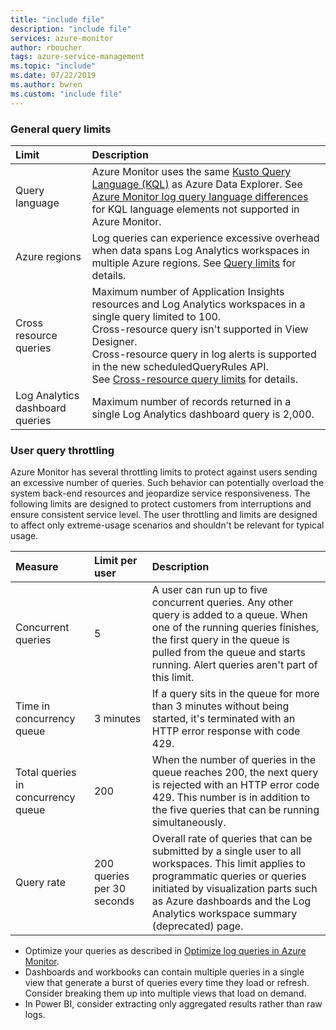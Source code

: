 ```yaml
---
title: "include file" 
description: "include file" 
services: azure-monitor
author: rboucher
tags: azure-service-management
ms.topic: "include"
ms.date: 07/22/2019
ms.author: bwren
ms.custom: "include file"
---
```


### General query limits

| Limit | Description |
|:---|:---|
| Query language | Azure Monitor uses the same [Kusto Query Language (KQL)](/azure/kusto/query/) as Azure Data Explorer. See [Azure Monitor log query language differences](/azure/data-explorer/kusto/query/) for KQL language elements not supported in Azure Monitor. |
| Azure regions | Log queries can experience excessive overhead when data spans Log Analytics workspaces in multiple Azure regions. See [Query limits](../articles/azure-monitor/logs/scope.md#query-scope-limits) for details. |
| Cross resource queries | Maximum number of Application Insights resources and Log Analytics workspaces in a single query limited to 100.<br>Cross-resource query isn't supported in View Designer.<br>Cross-resource query in log alerts is supported in the new scheduledQueryRules API.<br>See [Cross-resource query limits](../articles/azure-monitor/logs/cross-workspace-query.md#cross-resource-query-limits) for details. |
| Log Analytics dashboard queries | Maximum number of records returned in a single Log Analytics dashboard query is 2,000. |

### User query throttling
Azure Monitor has several throttling limits to protect against users sending an excessive number of queries. Such behavior can potentially overload the system back-end resources and jeopardize service responsiveness. The following limits are designed to protect customers from interruptions and ensure consistent service level. The user throttling and limits are designed to affect only extreme-usage scenarios and shouldn't be relevant for typical usage.

| Measure | Limit per user | Description |
|:---|:---|:---|
| Concurrent queries | 5 | A user can run up to five concurrent queries. Any other query is added to a queue. When one of the running queries finishes, the first query in the queue is pulled from the queue and starts running. Alert queries aren't part of this limit.
| Time in concurrency queue | 3 minutes | If a query sits in the queue for more than 3 minutes without being started, it's terminated with an HTTP error response with code 429. |
| Total queries in concurrency queue | 200 | When the number of queries in the queue reaches 200, the next query is rejected with an HTTP error code 429. This number is in addition to the five queries that can be running simultaneously. |
| Query rate | 200 queries per 30 seconds | Overall rate of queries that can be submitted by a single user to all workspaces. This limit applies to programmatic queries or queries initiated by visualization parts such as Azure dashboards and the Log Analytics workspace summary (deprecated) page. |

- Optimize your queries as described in [Optimize log queries in Azure Monitor](../articles/azure-monitor/logs/query-optimization.md).
- Dashboards and workbooks can contain multiple queries in a single view that generate a burst of queries every time they load or refresh. Consider breaking them up into multiple views that load on demand.
- In Power BI, consider extracting only aggregated results rather than raw logs.
